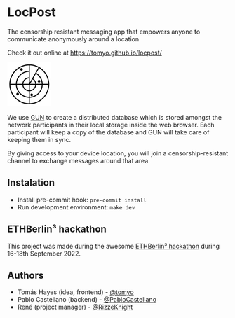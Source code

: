 # LocPost

The censorship resistant messaging app that empowers anyone to communicate anonymously around a location

Check it out online at https://tomyo.github.io/locpost/

![logo](images/radar_100x100.png)

We use [GUN](https://gun.eco/) to create a distributed database which is stored amongst the network participants in their local storage inside the web browser.
Each participant will keep a copy of the database and GUN will take care of keeping them in sync.

By giving access to your device location, you will join a censorship-resistant channel to exchange messages around that area.

## Instalation
 * Install pre-commit hook: `pre-commit install`
 * Run development environment: `make dev`

## ETHBerlin³ hackathon

This project was made during the awesome [ETHBerlin³ hackathon](https://ethberlin.ooo/) during 16-18th September 2022.

## Authors

* Tomás Hayes (idea, frontend) - [@tomyo](https://github.com/tomyo)
* Pablo Castellano (backend) - [@PabloCastellano](https://github.com/PabloCastellano)
* René (project manager) - [@RizzeKnight](https://github.com/RizzeKnight)
